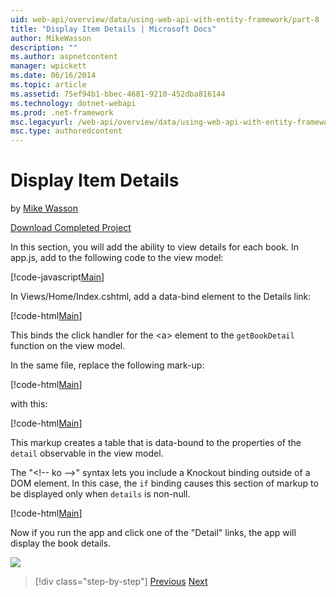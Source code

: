 ```yaml
---
uid: web-api/overview/data/using-web-api-with-entity-framework/part-8
title: "Display Item Details | Microsoft Docs"
author: MikeWasson
description: ""
ms.author: aspnetcontent
manager: wpickett
ms.date: 06/16/2014
ms.topic: article
ms.assetid: 75ef94b1-bbec-4681-9210-452dba816144
ms.technology: dotnet-webapi
ms.prod: .net-framework
msc.legacyurl: /web-api/overview/data/using-web-api-with-entity-framework/part-8
msc.type: authoredcontent
---
```

Display Item Details
====================
by [Mike Wasson](https://github.com/MikeWasson)

[Download Completed Project](https://github.com/MikeWasson/BookService)

In this section, you will add the ability to view details for each book. In app.js, add to the following code to the view model:

[!code-javascript[Main](part-8/samples/sample1.js)]

In Views/Home/Index.cshtml, add a data-bind element to the Details link:

[!code-html[Main](part-8/samples/sample2.html?highlight=5)]

This binds the click handler for the &lt;a&gt; element to the `getBookDetail` function on the view model.

In the same file, replace the following mark-up:

[!code-html[Main](part-8/samples/sample3.html)]

with this:

[!code-html[Main](part-8/samples/sample4.html)]

This markup creates a table that is data-bound to the properties of the `detail` observable in the view model.

The "&lt;!-- ko --&gt;&quot; syntax lets you include a Knockout binding outside of a DOM element. In this case, the `if` binding causes this section of markup to be displayed only when `details` is non-null.

[!code-html[Main](part-8/samples/sample5.html)]

Now if you run the app and click one of the &quot;Detail&quot; links, the app will display the book details.

[![](part-8/_static/image2.png)](part-8/_static/image1.png)

>[!div class="step-by-step"]
[Previous](part-7.md)
[Next](part-9.md)
